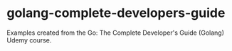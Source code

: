 # golang-complete-developers-guide
Examples created from the Go: The Complete Developer's Guide (Golang) Udemy course.
